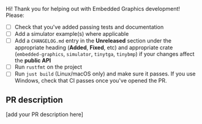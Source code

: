 Hi! Thank you for helping out with Embedded Graphics development! Please:

- [ ] Check that you've added passing tests and documentation
- [ ] Add a simulator example(s) where applicable
- [ ] Add a `CHANGELOG.md` entry in the **Unreleased** section under the appropriate heading (**Added**, **Fixed**, etc) and appropriate crate (`embedded-graphics`, `simulator`, `tinytga`, `tinybmp`) if your changes affect the **public API**
- [ ] Run `rustfmt` on the project
- [ ] Run `just build` (Linux/macOS only) and make sure it passes. If you use Windows, check that CI passes once you've opened the PR.

## PR description

[add your PR description here]
